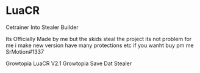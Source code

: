 # LuaCR
Cetrainer Into Stealer Builder

Its Officially Made by me but the skids steal the project
its not problem for me i make new version have many protections etc 
if you wanht buy pm me SrMotion#1337

Growtopia LuaCR V2.1
Growtopia Save Dat Stealer
